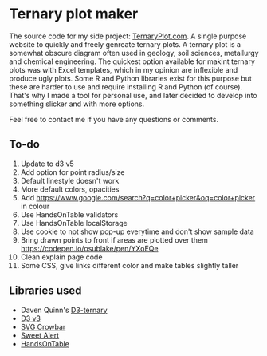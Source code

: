 # Ternary plot maker

The source code for my side project: [TernaryPlot.com](http://www.ternaryplot.com). A single purpose website to quickly and freely genreate ternary plots. A ternary plot is a somewhat obscure diagram often used in geology, soil sciences, metallurgy and chemical engineering. The quickest option available for makint ternary plots was with Excel templates, which in my opinion are inflexible and produce ugly plots. Some R and Python libraries exist for this purpose but these are harder to use and require installing R and Python (of course). That's why I made a tool for personal use, and later decided to develop into something slicker and with more options.

Feel free to contact me if you have any questions or comments.

## To-do

1. Update to d3 v5
2. Add option for point radius/size
4. Default linestyle doesn't work
3. More default colors, opacities
2. Add https://www.google.com/search?q=color+picker&oq=color+picker in colour 
2. Use HandsOnTable validators
4. Use HandsOnTable localStorage
4. Use cookie to not show pop-up everytime and don't show sample data
3. Bring drawn points to front if areas are plotted over them https://codepen.io/osublake/pen/YXoEQe 
4. Clean explain page code
5. Some CSS, give links different color and make tables slightly taller

## Libraries used

* Daven Quinn's [D3-ternary](https://github.com/davenquinn/d3-ternary)
* [D3 v3](https://d3js.org/)
* [SVG Crowbar](https://github.com/NYTimes/svg-crowbar)
* [Sweet Alert](https://sweetalert.js.org/)
* [HandsOnTable](https://handsontable.com/)
